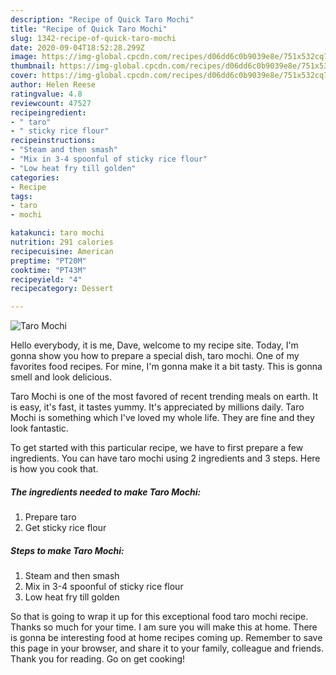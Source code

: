 ```yaml
---
description: "Recipe of Quick Taro Mochi"
title: "Recipe of Quick Taro Mochi"
slug: 1342-recipe-of-quick-taro-mochi
date: 2020-09-04T18:52:28.299Z
image: https://img-global.cpcdn.com/recipes/d06dd6c0b9039e8e/751x532cq70/taro-mochi-recipe-main-photo.jpg
thumbnail: https://img-global.cpcdn.com/recipes/d06dd6c0b9039e8e/751x532cq70/taro-mochi-recipe-main-photo.jpg
cover: https://img-global.cpcdn.com/recipes/d06dd6c0b9039e8e/751x532cq70/taro-mochi-recipe-main-photo.jpg
author: Helen Reese
ratingvalue: 4.8
reviewcount: 47527
recipeingredient:
- " taro"
- " sticky rice flour"
recipeinstructions:
- "Steam and then smash"
- "Mix in 3-4 spoonful of sticky rice flour"
- "Low heat fry till golden"
categories:
- Recipe
tags:
- taro
- mochi

katakunci: taro mochi 
nutrition: 291 calories
recipecuisine: American
preptime: "PT20M"
cooktime: "PT43M"
recipeyield: "4"
recipecategory: Dessert

---
```



![Taro Mochi](https://img-global.cpcdn.com/recipes/d06dd6c0b9039e8e/751x532cq70/taro-mochi-recipe-main-photo.jpg)

Hello everybody, it is me, Dave, welcome to my recipe site. Today, I'm gonna show you how to prepare a special dish, taro mochi. One of my favorites food recipes. For mine, I'm gonna make it a bit tasty. This is gonna smell and look delicious.



Taro Mochi is one of the most favored of recent trending meals on earth. It is easy, it's fast, it tastes yummy. It's appreciated by millions daily. Taro Mochi is something which I've loved my whole life. They are fine and they look fantastic.


To get started with this particular recipe, we have to first prepare a few ingredients. You can have taro mochi using 2 ingredients and 3 steps. Here is how you cook that.

<!--inarticleads1-->

##### The ingredients needed to make Taro Mochi:

1. Prepare  taro
1. Get  sticky rice flour




<!--inarticleads2-->

##### Steps to make Taro Mochi:

1. Steam and then smash
1. Mix in 3-4 spoonful of sticky rice flour
1. Low heat fry till golden




So that is going to wrap it up for this exceptional food taro mochi recipe. Thanks so much for your time. I am sure you will make this at home. There is gonna be interesting food at home recipes coming up. Remember to save this page in your browser, and share it to your family, colleague and friends. Thank you for reading. Go on get cooking!
